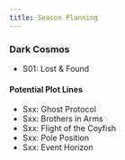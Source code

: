 ```yaml
---
title: Season Planning
---
```


### Dark Cosmos

- S01: Lost & Found

#### Potential Plot Lines

- Sxx: Ghost Protocol
- Sxx: Brothers in Arms
- Sxx: Flight of the Coyfish
- Sxx: Pole Position
- Sxx: Event Horizon
